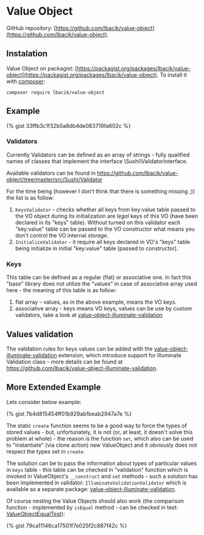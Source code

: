 # Value Object

GitHub repository: [https://github.com/lbacik/value-object](https://github.com/lbacik/value-object).

## Instalation

Value Object on packagist: [https://packagist.org/packages/lbacik/value-object](https://packagist.org/packages/lbacik/value-object).
To install it with [composer](https://getcomposer.org):

    composer require lbacik/value-object

## Example

{% gist 33ffb3c1f32b5a8db4de083719fa602c %}
 
### Validators 

Currently Validators can be defined as an array of strings - fully qualified names of classes that implement 
the interface \Sushi\ValidatorInterface.   

Available validators can be found in https://github.com/lbacik/value-object/tree/master/src/Sushi/Validator

For the time being (however I don't think that there is something missing ;)) the list is as follow:

1. `KeysValidator` - checks whether all keys from key:value table  passed to the VO object during its initialization 
are *legal* keys of this VO (have been declared in its "keys" table). Without turned on this validator each "key:value" 
table can be passed to the VO constructor what means you don't control the VO internal *storage*.  
2. `InitializeValidator` - it require all keys declared in VO's "keys" table being initialize in initial "key:value" 
table (passed to constructor). 

### Keys

This table can be defined as a regular (flat) or associative one. In fact this "base" library does not utilize 
the "values" in case of associative array used here - the meaning of this table is as follow:

1. flat array - values, as in the above example, means the VO keys. 
2. associative array - keys means VO keys, values can be use by custom validators, take a look 
at [value-object-illuminate-validation](https://github.com/lbacik/value-object-illuminate-validation)

## Values validation

The validation rules for keys values can be added with the 
[value-object-illuminate-validation](https://github.com/lbacik/value-object-illuminate-validation) extension, 
which introduce support for Illuminate Validation class - more details can be found at 
https://github.com/lbacik/value-object-illuminate-validation.

## More Extended Example

Lets consider below example:

{% gist 7b4d815454ff01b929ab1beab2947a7e %}

The static `create` function seems to be a good way to force the types of stored values - but, unfortunately,
it is not (or, at least, it doesn't solve this problem at whole) - the reason is the function `set`, which also can
be used to "instantiate" (via clone action) new ValueObject and it obviously does not respect the types set 
in `create`.

The solution can be to pass the information about types of particular values in `keys` table - this table can be 
checked in "validation" function which is invoked in ValueObject's `__construct` and `set` methods - such a solution
has been implemented in validator: `IlluminateValidationValidator` which is available as a separate package: 
[value-object-illuminate-validation](https://github.com/lbacik/value-object-illuminate-validation).

Of course nesting the Value Objects should also work (the comparison function - implemented by `isEqual` method - 
can be checked in test: [ValueObjectEqualTest](https://github.com/lbacik/value-object/blob/master/tests/Sushi/ValueObjectEqualTest.php)):

{% gist 79ca11146ca17501f7e025f2c887f42c %}
